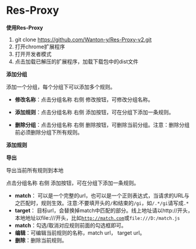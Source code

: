 Res-Proxy
=====

<!--more-->



**使用Res-Proxy**

1. git clone https://github.com/Wanton-y/Res-Proxy-v2.git
2. 打开chrome扩展程序
3. 打开开发者模式
4. 点击加载已解压的扩展程序，加载下载包中的dist文件

**添加分组**

添加一个分组，每个分组下可以添加多个规则。

*   **修改名称**：点击分组名称 右侧 修改按钮，可修改分组名称。

*   **添加规则**：点击分组名称 右侧 添加按钮，可在分组下添加一条规则。

*   **删除分组**：点击分组名称 右侧 删除按钮，可删除当前分组。注意：删除分组前必须删除分组下所有规则。

**添加规则**

**导出**

导出当前所有规则到本地

点击分组名称 右侧 添加按钮，可在分组下添加一条规则。

*   **match**： 可以是一个完整的url，也可以是一个正则表达式，当请求的URL与之匹配时，规则生效。注意:不要填开头的<code>/</code>和结束的<code>/gi</code>，如<code>/.\*/gi</code>请写成<code>.\*</code>
*   **target**： 目标url，会替换掉match中匹配的部分。线上地址请以http://开头，本地地址以file:///开头，比如<code>http://match.com</code>或<code>file:///D:/match.js</code>
*   **match**：勾选/取消对应规则前面的勾选框即可。
*   **编辑**：可编辑当前规则的名称，match url， target url。
*   **删除**：删除当前规则。
